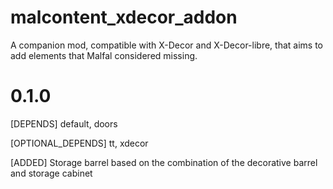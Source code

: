 # malcontent_xdecor_addon
A companion mod, compatible with X-Decor and X-Decor-libre, that aims to add elements that Malfal considered missing.

# 0.1.0
[DEPENDS] default, doors

[OPTIONAL_DEPENDS] tt, xdecor

[ADDED] Storage barrel based on the combination of the decorative barrel and storage cabinet

